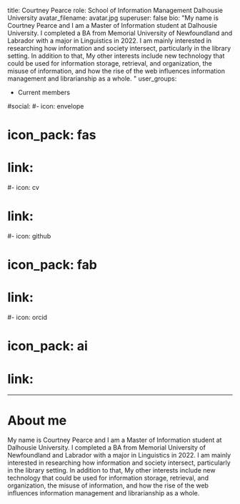 title: Courtney Pearce 
role: School of Information Management Dalhousie University
avatar_filename: avatar.jpg
superuser: false
bio: "My name is Courtney Pearce and I am a Master of Information student at Dalhousie University. I completed a BA from Memorial University of Newfoundland and Labrador with a major in Linguistics in 2022. I am mainly interested in researching how information and society intersect, particularly in the library setting. In addition to that, My other interests include new technology that could be used for information storage, retrieval, and organization, the misuse of information, and how the rise of the web influences information management and librarianship as a whole. "
user_groups:
  - Current members


#social:
#- icon: envelope
#  icon_pack: fas
#  link: 
#- icon: cv
#  link: 
#- icon: github
#  icon_pack: fab
#  link: 
#- icon: orcid
#  icon_pack: ai
#  link: 

---

# About me

My name is Courtney Pearce and I am a Master of Information student at Dalhousie University. I completed a BA from Memorial University of Newfoundland and Labrador with a major in Linguistics in 2022. I am mainly interested in researching how information and society intersect, particularly in the library setting. In addition to that, My other interests include new technology that could be used for information storage, retrieval, and organization, the misuse of information, and how the rise of the web influences information management and librarianship as a whole. 
